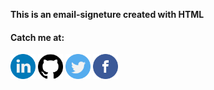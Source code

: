 **This is an email-signeture created with HTML**

<h4>Catch me at:</h4>
<a href="https://www.linkedin.com/in/smswajan"><img src="https://github.com/smswajan/smswajan/blob/master/img/linkedin.png" width="40" /></a>
<a href="https://github.com/smswajan"><img src="https://github.com/smswajan/smswajan/blob/master/img/github-logo.png" width="40" /></a>
<a href="https://twitter.com/smswajan"><img src="https://github.com/smswajan/smswajan/blob/master/img/twitter.png" width="40" /></a>
<a href="https://www.facebook.com/smswajan"><img src="https://github.com/smswajan/smswajan/blob/master/img/facebook.png" width="40" /></a>
<!-- <a href="mailto:contact@swajan.io"><img src="https://github.com/smswajan/smswajan/blob/master/img/google-plus.png" width="40" /></a> -->
<!-- <a href="https://www.instagram.com/smswajan"><img src="https://github.com/smswajan/smswajan/blob/master/img/instagram.png" width="40" /></a> -->
